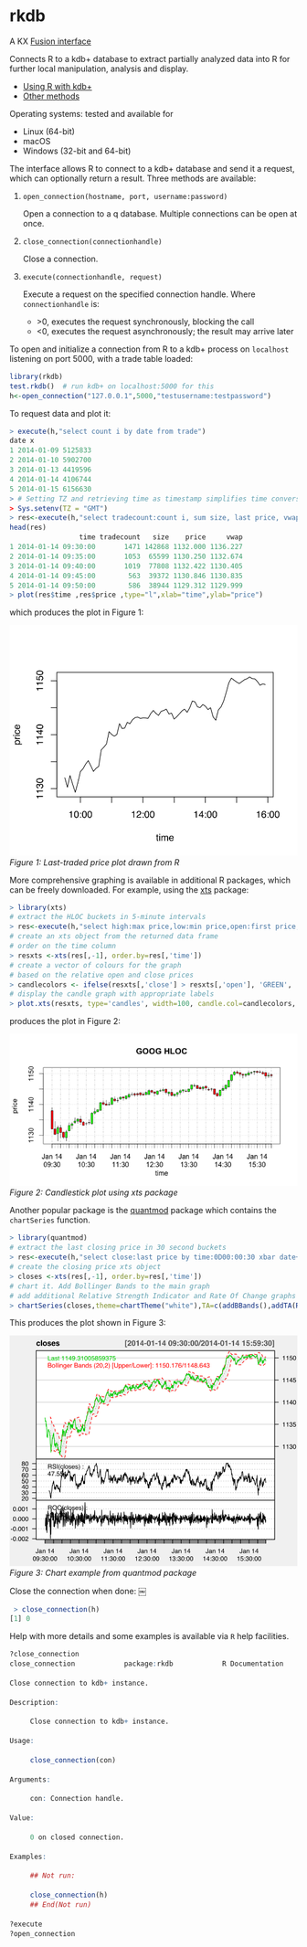 # rkdb 

A KX [Fusion interface](https://code.kx.com/q/interfaces#fusion)

Connects R to a kdb+ database to extract partially analyzed data into R
for further local manipulation, analysis and display.

*    [Using R with kdb+](r-and-q.md)
*   [Other methods](other-methods.md)

Operating systems: tested and available for

-   Linux (64-bit)
-   macOS
-   Windows (32-bit and 64-bit)

The interface allows R to connect to a kdb+ database and send it a request, which can optionally return a result.
Three methods are available:

1.  `open_connection(hostname, port, username:password)`

    Open a connection to a q database. Multiple connections can be open at once.

2.  `close_connection(connectionhandle)`

    Close a connection.

3.  `execute(connectionhandle, request)`

    Execute a request on the specified connection handle. Where `connectionhandle` is:

    -   &gt;0, executes the request synchronously, blocking the call
    -   &lt;0, executes the request asynchronously; the result may arrive later

To open and initialize a connection from R to a kdb+ process on `localhost` listening on port 5000, with a trade table loaded:

```r
library(rkdb)
test.rkdb()  # run kdb+ on localhost:5000 for this
h<-open_connection("127.0.0.1",5000,"testusername:testpassword")
```

To request data and plot it:

```r
> execute(h,"select count i by date from trade")
date x
1 2014-01-09 5125833
2 2014-01-10 5902700
3 2014-01-13 4419596
4 2014-01-14 4106744
5 2014-01-15 6156630
> # Setting TZ and retrieving time as timestamp simplifies time conversion
> Sys.setenv(TZ = "GMT")
> res<-execute(h,"select tradecount:count i, sum size, last price, vwap: size wavg price by time:0D00:05 xbar date+time from trade where date=2014.01.14,sym=`GOOG,time within 09:30 16:00")
head(res)
                 time tradecount   size    price     vwap
1 2014-01-14 09:30:00       1471 142868 1132.000 1136.227
2 2014-01-14 09:35:00       1053  65599 1130.250 1132.674
3 2014-01-14 09:40:00       1019  77808 1132.422 1130.405
4 2014-01-14 09:45:00        563  39372 1130.846 1130.835
5 2014-01-14 09:50:00        586  38944 1129.312 1129.999
> plot(res$time ,res$price ,type="l",xlab="time",ylab="price")
```

which produces the plot in Figure 1:

![Last-traded price plot drawn from R](img/figure1.svg)<br>
_Figure 1: Last-traded price plot drawn from R_

More comprehensive graphing is available in additional R packages, which can be freely downloaded.
For example, using the [xts](http://r-forge.r-project.org/projects/xts) package:

```r
> library(xts)
# extract the HLOC buckets in 5-minute intervals
> res<-execute(h,"select high:max price,low:min price,open:first price, close:last price by time:0D00:05 xbar date+time from trade where date=2014.01.14,sym=`GOOG,time within 09:30 16:00")
# create an xts object from the returned data frame
# order on the time column
> resxts <-xts(res[,-1], order.by=res[,'time'])
# create a vector of colours for the graph
# based on the relative open and close prices
> candlecolors <- ifelse(resxts[,'close'] > resxts[,'open'], 'GREEN', 'RED')
# display the candle graph with appropriate labels
> plot.xts(resxts, type='candles', width=100, candle.col=candlecolors, bar.col='BLACK', xlab="time", ylab="price", main="GOOG HLOC")
```

produces the plot in Figure 2:

![Candlestick plot using xts package](img/figure2.png)<br>
_Figure 2: Candlestick plot using xts package_

Another popular package is the [quantmod](http://www.quantmod.com) package which contains the `chartSeries` function.

```r
> library(quantmod)
# extract the last closing price in 30 second buckets
> res<-execute(h,"select close:last price by time:0D00:00:30 xbar date+time from trade where date=2014.01.14,sym=`GOOG,time within 09:30 16:00")
# create the closing price xts object
> closes <-xts(res[,-1], order.by=res[,'time'])
# chart it. Add Bollinger Bands to the main graph
# add additional Relative Strength Indicator and Rate Of Change graphs
> chartSeries(closes,theme=chartTheme("white"),TA=c(addBBands(),addTA(RSI( closes)),addTA(ROC(closes))))
```

This produces the plot shown in Figure 3:

![Chart example from quantmod package](img/figure3.svg)<br>
_Figure 3: Chart example from quantmod package_

Close the connection when done: ￼

```r
￼> close_connection(h)
[1] 0
```

Help with more details and some examples is available via `R` help facilities.

```r
?close_connection
close_connection            package:rkdb            R Documentation

Close connection to kdb+ instance.

Description:

     Close connection to kdb+ instance.

Usage:

     close_connection(con)

Arguments:

     con: Connection handle.

Value:

     0 on closed connection.

Examples:

     ## Not run:

     close_connection(h)
     ## End(Not run)

?execute
?open_connection
```
